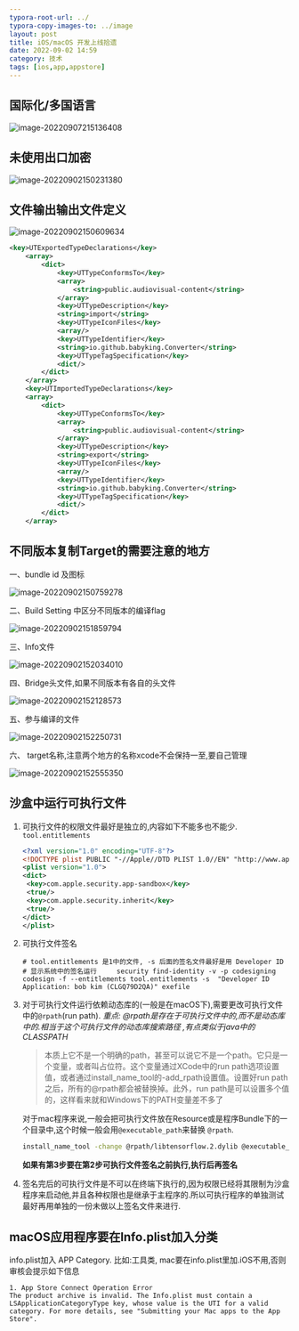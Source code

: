 ```yaml
---
typora-root-url: ../
typora-copy-images-to: ../image
layout: post
title: iOS/macOS 开发上线拾遗
date: 2022-09-02 14:59
category: 技术
tags: [ios,app,appstore]
---
```




## 国际化/多国语言

![image-20220907215136408](/image/image-20220907215136408.png)

## 未使用出口加密

![image-20220902150231380](/image/image-20220902150231380.png)

## 文件输出输出文件定义

![image-20220902150609634](/image/image-20220902150609634.png)

```xml
<key>UTExportedTypeDeclarations</key>
	<array>
		<dict>
			<key>UTTypeConformsTo</key>
			<array>
				<string>public.audiovisual-content</string>
			</array>
			<key>UTTypeDescription</key>
			<string>import</string>
			<key>UTTypeIconFiles</key>
			<array/>
			<key>UTTypeIdentifier</key>
			<string>io.github.babyking.Converter</string>
			<key>UTTypeTagSpecification</key>
			<dict/>
		</dict>
	</array>
	<key>UTImportedTypeDeclarations</key>
	<array>
		<dict>
			<key>UTTypeConformsTo</key>
			<array>
				<string>public.audiovisual-content</string>
			</array>
			<key>UTTypeDescription</key>
			<string>export</string>
			<key>UTTypeIconFiles</key>
			<array/>
			<key>UTTypeIdentifier</key>
			<string>io.github.babyking.Converter</string>
			<key>UTTypeTagSpecification</key>
			<dict/>
		</dict>
	</array>
```



## 不同版本复制Target的需要注意的地方 

一、bundle id 及图标

![image-20220902150759278](/image/image-20220902150759278.png)

二、Build Setting 中区分不同版本的编译flag

![image-20220902151859794](/image/image-20220902151859794.png)

三、Info文件

![image-20220902152034010](/image/image-20220902152034010.png)

四、Bridge头文件,如果不同版本有各自的头文件

![image-20220902152128573](/image/image-20220902152128573.png)

五、参与编译的文件

![image-20220902152250731](/image/image-20220902152250731.png)

六、 target名称,注意两个地方的名称xcode不会保持一至,要自己管理

![image-20220902152555350](/image/image-20220902152555350.png)



## 沙盒中运行可执行文件

1. 可执行文件的权限文件最好是独立的,内容如下不能多也不能少. `tool.entitlements`

   ```xml
   <?xml version="1.0" encoding="UTF-8"?>
   <!DOCTYPE plist PUBLIC "-//Apple//DTD PLIST 1.0//EN" "http://www.apple.com/DTDs/PropertyList-1.0.dtd">
   <plist version="1.0">
   <dict>
   	<key>com.apple.security.app-sandbox</key>
   	<true/>
   	<key>com.apple.security.inherit</key>
   	<true/>
   </dict>
   </plist>
   ```

2. 可执行文件签名

   ```shell
   # tool.entitlements 是1中的文件, -s 后面的签名文件最好是用 Developer ID
   # 显示系统中的签名运行     security find-identity -v -p codesigning
   codesign -f --entitlements tool.entitlements -s  "Developer ID Application: bob kim (CLGQ79D2QA)" exefile
   ```

3. 对于可执行文件运行依赖动态库的(一般是在macOS下),需要更改可执行文件中的`@rpath`(run path). *重点: @rpath是存在于可执行文件中的,而不是动态库中的.相当于这个可执行文件的动态库搜索路径 ,有点类似于java中的CLASSPATH*

   >本质上它不是一个明确的path，甚至可以说它不是一个path。它只是一个变量，或者叫占位符。这个变量通过XCode中的run path选项设置值，或者通过install_name_tool的-add_rpath设置值。设置好run path之后，所有的@rpath都会被替换掉。此外，run path是可以设置多个值的，这样看来就和Windows下的PATH变量差不多了

   对于mac程序来说,一般会把可执行文件放在Resource或是程序Bundle下的一个目录中,这个时候一般会用`@executable_path`来替换 `@rpath`.

   ```sh
   install_name_tool -change @rpath/libtensorflow.2.dylib @executable_path/../Frameworks/xxx.dylib exefile
   ```

   **如果有第3步要在第2步可执行文件签名之前执行,执行后再签名**

4. 签名完后的可执行文件是不可以在终端下执行的,因为权限已经将其限制为沙盒程序来启动他,并且各种权限也是继承于主程序的.所以可执行程序的单独测试最好再用单独的一份未做以上签名文件来进行.

## macOS应用程序要在Info.plist加入分类

info.plist加入 APP Category.  比如:工具类, mac要在info.plist里加.iOS不用,否则审核会提示如下信息

```
1. App Store Connect Operation Error
The product archive is invalid. The Info.plist must contain a LSApplicationCategoryType key, whose value is the UTI for a valid category. For more details, see "Submitting your Mac apps to the App Store".
```

